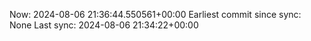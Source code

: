 Now: 2024-08-06 21:36:44.550561+00:00 Earliest commit since sync: None Last sync: 2024-08-06 21:34:22+00:00
